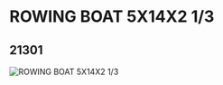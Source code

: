 # ROWING BOAT 5X14X2 1/3
## 21301
![ROWING BOAT 5X14X2 1/3](https://lc-www-live-s.legocdn.com/media/bricks/5/2/6115713.jpg)